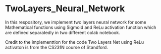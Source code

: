 # TwoLayers_Neural_Network
In this respository, we implement two layers neural network for some Mathematical functions using Sigmoid and ReLu activation function which are defined separatedly in two different colab notebook.

Credit to the implementtion for the code Two Layers Net using ReLu activaton is from the CS231N course of Standford.

